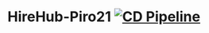 # HireHub-Piro21 [![CD Pipeline](https://github.com/leegh1025/HireHub-Piro21/actions/workflows/test-cd.yml/badge.svg)](https://github.com/leegh1025/HireHub-Piro21/actions/workflows/test-cd.yml)

